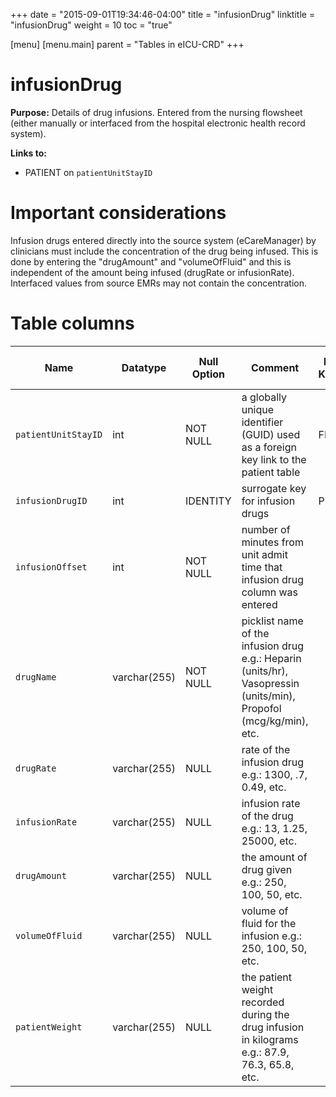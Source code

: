 +++
date = "2015-09-01T19:34:46-04:00"
title = "infusionDrug"
linktitle = "infusionDrug"
weight = 10
toc = "true"

[menu]
  [menu.main]
    parent = "Tables in eICU-CRD"
+++

# infusionDrug

**Purpose:** Details of drug infusions. Entered from the nursing flowsheet (either manually or interfaced from the hospital electronic health record system).

**Links to:**

* PATIENT on `patientUnitStayID`

# Important considerations

Infusion drugs entered directly into the source system (eCareManager) by clinicians must include the concentration of the drug being infused. This is done by entering the "drugAmount" and "volumeOfFluid" and this is independent of the amount being infused (drugRate or infusionRate). Interfaced values from source EMRs may not contain the concentration.


# Table columns

Name | Datatype | Null Option | Comment | Is Key| Stored Transformed Created
---- | ---- | ---- | ---- | ---- | ----
`patientUnitStayID` | int | NOT NULL | a globally unique identifier (GUID) used as a foreign key link to the patient table | FK | C
`infusionDrugID` | int | IDENTITY | surrogate key for infusion drugs | PK | C
`infusionOffset` | int | NOT NULL | number of minutes from unit admit time that infusion drug column was entered |  | C
`drugName` | varchar(255) | NOT NULL | picklist name of the infusion drug e.g.: Heparin (units/hr), Vasopressin (units/min), Propofol (mcg/kg/min), etc. |  | S
`drugRate` | varchar(255) | NULL | rate of the infusion drug e.g.: 1300, .7, 0.49, etc. |  | S
`infusionRate` | varchar(255) | NULL | infusion rate of the drug e.g.: 13, 1.25, 25000, etc. |  | S
`drugAmount` | varchar(255) | NULL | the amount of drug given e.g.: 250, 100, 50, etc. |  | S
`volumeOfFluid` | varchar(255) | NULL | volume of fluid for the infusion e.g.: 250, 100, 50, etc. |  | S
`patientWeight` | varchar(255) | NULL | the patient weight recorded during the drug infusion in kilograms e.g.: 87.9, 76.3, 65.8, etc. |  | S

<!-- # Detailed description

* To follow.
 -->
